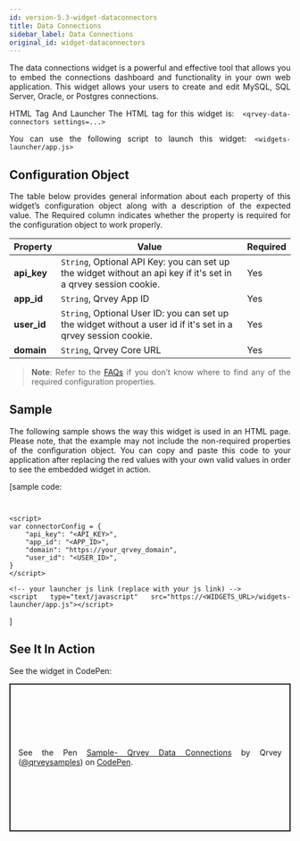 ```yaml
---
id: version-5.3-widget-dataconnectors
title: Data Connections
sidebar_label: Data Connections
original_id: widget-dataconnectors
---
```

<div style="text-align: justify">

The data connections widget is a powerful and effective tool that allows you to embed the connections dashboard and functionality in your own web application. This widget allows your users to create and edit MySQL, SQL Server, Oracle, or Postgres connections.

HTML Tag And Launcher
The HTML tag for this widget is: ```
<qrvey-data-connectors settings=...>```

You can use the following script to launch this widget:```
<widgets-launcher/app.js>```


## Configuration Object
The table below provides general information about each property of this widget’s configuration object along with a description of the expected value. The Required column indicates whether the property is required for the configuration object to work properly.

| **Property** | **Value** |  **Required** |
| --- | --- | --- |
| **api_key**| `String`, Optional API Key: you can set up the widget without an api key if it's set in a qrvey session cookie. | Yes
| **app_id** | `String`, Qrvey App ID | Yes
| **user_id** | `String`, Optional User ID: you can set up the widget without a user id if it's set in a qrvey session cookie.| Yes
| **domain** | `String`, Qrvey Core URL| Yes

> **Note**: Refer to the <a href="/docs/faqs/faqs-intro/"> FAQs</a> if you don’t know where to find any of the required configuration properties. 


## Sample
The following sample shows the way this widget is used in an HTML page. Please note, that the example may not include the non-required properties of the configuration object. 
You can copy and paste this code to your application after replacing the red values with your own valid values in order to see the embedded widget in action.

[sample code:
```<qrvey-data-connectors settings="connectorConfig"></qrvey-data-connectors>


<script>
var connectorConfig = {
    "api_key": "<API_KEY>",
    "app_id": "<APP_ID>",
    "domain": "https://your_qrvey_domain",
    "user_id": "<USER_ID>",
}
</script>

<!-- your launcher js link (replace with your js link) -->
<script type="text/javascript" src="https://<WIDGETS_URL>/widgets-launcher/app.js"></script>
```
]

## See It In Action
See the widget in CodePen:
      <p class="codepen" data-height="838" data-theme-id="light" data-default-tab="result" data-user="qrveysamples" data-slug-hash="LYNWKGq" style="height: 265px; box-sizing: border-box; display: flex; align-items: center; justify-content: center; border: 2px solid; margin: 1em 0; padding: 1em;" data-pen-title="Sample- Qrvey Data Connections">
        <span>See the Pen <a href="https://codepen.io/qrveysamples/pen/LYNWKGq">
        Sample- Qrvey Data Connections</a> by Qrvey (<a href="https://codepen.io/qrveysamples">@qrveysamples</a>)
        on <a href="https://codepen.io">CodePen</a>.</span>
      </p>
      <script async src="https://static.codepen.io/assets/embed/ei.js"></script>





